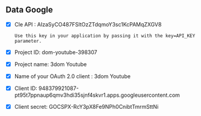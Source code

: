 ## Data Google
- [x] Cle API : AIzaSyCO487FSltOzZTdqmoY3sc1KcPAMqZXGV8

      Use this key in your application by passing it with the key=API_KEY parameter.

- [x] Project ID: dom-youtube-398307
- [x] Project name: 3dom Youtube
- [x] Name of your OAuth 2.0 client : 3dom Youtube

- [x] Client ID: 948379921087-pt95t7ppnaup6qmv3hdi35sjnf4skvr1.apps.googleusercontent.com
- [x] Client secret: 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